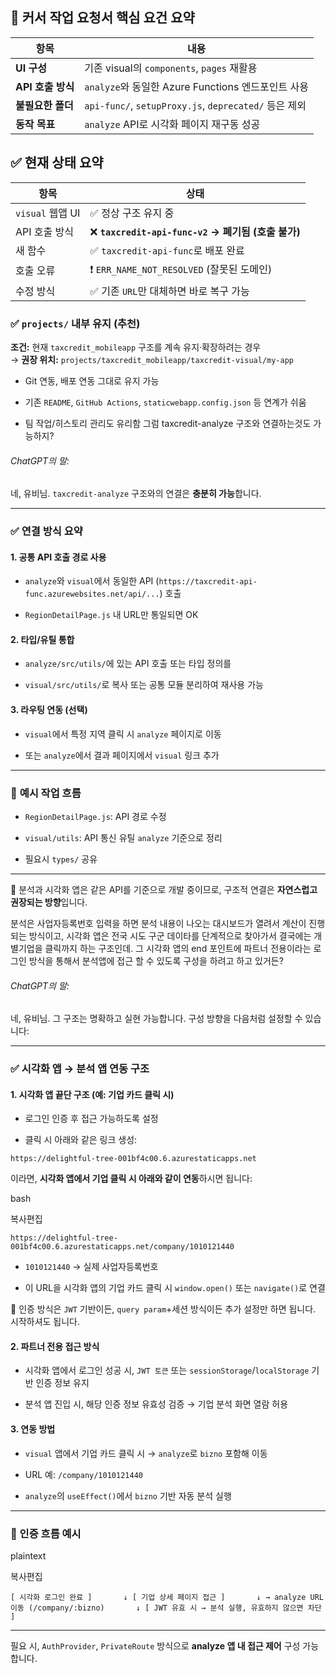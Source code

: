 ## 📝 **커서 작업 요청서 핵심 요건 요약**

|항목|내용|
|---|---|
|**UI 구성**|기존 visual의 `components`, `pages` 재활용|
|**API 호출 방식**|`analyze`와 동일한 Azure Functions 엔드포인트 사용|
|**불필요한 폴더**|`api-func/`, `setupProxy.js`, `deprecated/` 등은 제외|
|**동작 목표**|`analyze` API로 시각화 페이지 재구동 성공|
## ✅ **현재 상태 요약**

|항목|상태|
|---|---|
|`visual` 웹앱 UI|✅ 정상 구조 유지 중|
|API 호출 방식|❌ **`taxcredit-api-func-v2` → 폐기됨 (호출 불가)**|
|새 함수|✅ `taxcredit-api-func`로 배포 완료|
|호출 오류|❗ `ERR_NAME_NOT_RESOLVED` (잘못된 도메인)|
|수정 방식|✅ 기존 `URL`만 대체하면 바로 복구 가능|
### ✅ **`projects/` 내부 유지 (추천)**

**조건:** 현재 `taxcredit_mobileapp` 구조를 계속 유지·확장하려는 경우  
→ **권장 위치:** `projects/taxcredit_mobileapp/taxcredit-visual/my-app`

- Git 연동, 배포 연동 그대로 유지 가능
    
- 기존 `README`, `GitHub Actions`, `staticwebapp.config.json` 등 연계가 쉬움
    
- 팀 작업/히스토리 관리도 유리함
그럼 taxcredit-analyze 구조와 연결하는것도 가능하지?

###### ChatGPT의 말:

네, 유비님. `taxcredit-analyze` 구조와의 연결은 **충분히 가능**합니다.

---

### ✅ **연결 방식 요약**

#### 1. **공통 API 호출 경로 사용**

- `analyze`와 `visual`에서 동일한 API (`https://taxcredit-api-func.azurewebsites.net/api/...`) 호출
    
- `RegionDetailPage.js` 내 URL만 통일되면 OK
    

#### 2. **타입/유틸 통합**

- `analyze/src/utils/`에 있는 API 호출 또는 타입 정의를
    
- `visual/src/utils/`로 복사 또는 공통 모듈 분리하여 재사용 가능
    

#### 3. **라우팅 연동 (선택)**

- `visual`에서 특정 지역 클릭 시 `analyze` 페이지로 이동
    
- 또는 `analyze`에서 결과 페이지에서 `visual` 링크 추가
    

---

### 🔧 **예시 작업 흐름**

-  `RegionDetailPage.js`: API 경로 수정
    
-  `visual/utils`: API 통신 유틸 `analyze` 기준으로 정리
    
-  필요시 `types/` 공유
    

---

📌 분석과 시각화 앱은 같은 API를 기준으로 개발 중이므로, 구조적 연결은 **자연스럽고 권장되는 방향**입니다.

분석은 사업자등록번호 입력을 하면 분석 내용이 나오는 대시보드가 열려서 계산이 진행되는 방식이고, 시각화 앱은 전국 시도 구군 데이타를 단계적으로 찾아가서 결국에는 개별기업을 클릭까지 하는 구조인데. 그 시각화 앱의 end 포인트에 파트너 전용이라는 로그인 방식을 통해서 분석앱에 접근 할 수 있도록 구성을 하려고 하고 있거든?

###### ChatGPT의 말:

네, 유비님. 그 구조는 명확하고 실현 가능합니다. 구성 방향을 다음처럼 설정할 수 있습니다:

---

### ✅ **시각화 앱 → 분석 앱 연동 구조**

#### 1. **시각화 앱 끝단 구조 (예: 기업 카드 클릭 시)**

- 로그인 인증 후 접근 가능하도록 설정
    
- 클릭 시 아래와 같은 링크 생성:

`https://delightful-tree-001bf4c00.6.azurestaticapps.net`

이라면, **시각화 앱에서 기업 클릭 시 아래와 같이 연동**하시면 됩니다:

bash

복사편집

`https://delightful-tree-001bf4c00.6.azurestaticapps.net/company/1010121440`

- `1010121440` → 실제 사업자등록번호
    
- 이 URL을 시각화 앱의 기업 카드 클릭 시 `window.open()` 또는 `navigate()`로 연결
    

🔐 인증 방식은 `JWT` 기반이든, `query param`+세션 방식이든 추가 설정만 하면 됩니다.  
시작하셔도 됩니다.

#### 2. **파트너 전용 접근 방식**

- 시각화 앱에서 로그인 성공 시, `JWT 토큰` 또는 `sessionStorage`/`localStorage` 기반 인증 정보 유지
    
- 분석 앱 진입 시, 해당 인증 정보 유효성 검증 → 기업 분석 화면 열람 허용
    

#### 3. **연동 방법**

- `visual` 앱에서 기업 카드 클릭 시 → `analyze`로 `bizno` 포함해 이동
    
- URL 예: `/company/1010121440`
    
- `analyze`의 `useEffect()`에서 `bizno` 기반 자동 분석 실행
    

---

### 🔐 인증 흐름 예시

plaintext

복사편집

`[ 시각화 로그인 완료 ]       ↓ [ 기업 상세 페이지 접근 ]       ↓ → analyze URL 이동 (/company/:bizno)       ↓ [ JWT 유효 시 → 분석 실행, 유효하지 않으면 차단 ]`

---

필요 시, `AuthProvider`, `PrivateRoute` 방식으로 **analyze 앱 내 접근 제어** 구성 가능합니다.